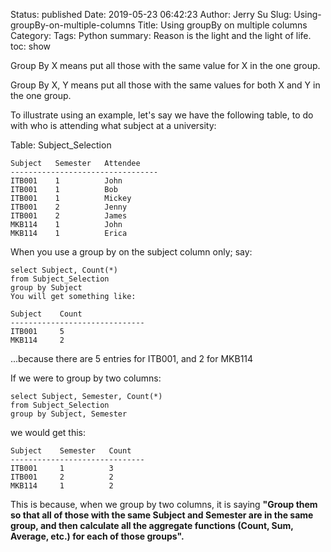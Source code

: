 Status: published
Date: 2019-05-23 06:42:23
Author: Jerry Su
Slug: Using-groupBy-on-multiple-columns
Title: Using groupBy on multiple columns
Category: 
Tags: Python
summary: Reason is the light and the light of life.
toc: show


Group By X means put all those with the same value for X in the one group.

Group By X, Y means put all those with the same values for both X and Y in the one group.

To illustrate using an example, let's say we have the following table, to do with who is attending what subject at a university:

Table: Subject_Selection

```
Subject   Semester   Attendee
---------------------------------
ITB001    1          John
ITB001    1          Bob
ITB001    1          Mickey
ITB001    2          Jenny
ITB001    2          James
MKB114    1          John
MKB114    1          Erica
```
When you use a group by on the subject column only; say:

```
select Subject, Count(*)
from Subject_Selection
group by Subject
You will get something like:
```

```
Subject    Count
------------------------------
ITB001     5
MKB114     2
```

...because there are 5 entries for ITB001, and 2 for MKB114

If we were to group by two columns:

```
select Subject, Semester, Count(*)
from Subject_Selection
group by Subject, Semester
```

we would get this:

```
Subject    Semester   Count
------------------------------
ITB001     1          3
ITB001     2          2
MKB114     1          2
```

This is because, when we group by two columns, it is saying **"Group them so that all of those with the same Subject and Semester are in the same group, and then calculate all the aggregate functions (Count, Sum, Average, etc.) for each of those groups".** 